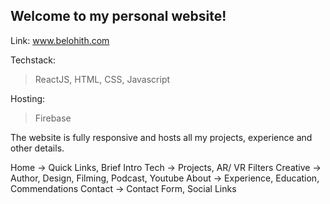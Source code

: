 ## Welcome to my personal website!

Link: www.belohith.com

Techstack: 
> ReactJS, HTML, CSS, Javascript

Hosting: 
> Firebase

The website is fully responsive and hosts all my projects, experience and other details.

Home -> Quick Links, Brief Intro
Tech -> Projects, AR/ VR Filters
Creative -> Author, Design, Filming, Podcast, Youtube
About -> Experience, Education, Commendations
Contact -> Contact Form, Social Links